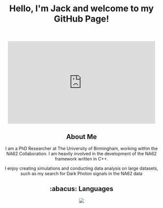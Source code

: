 <header align="center">
    <h1>Hello, I'm Jack and welcome to my GitHub Page!</h1>
</header>

<div align="center">
    <div style="width:480px"><iframe allow="fullscreen" frameBorder="0" height="270" src="https://giphy.com/embed/Nf6wctBeCKF63EZkgN/video" width="480"></iframe></div>

<div align="center">
    <h2>About Me</h2>
    <p>I am a PhD Researcher at The University of Birmingham, working within the NA62 Collaboration. I am heavily involved in the development of the NA62 framework written in C++.</p>
    <p>I enjoy creating simulations and conducting data analysis on large datasets, such as my search for Dark Photon signals in the NA62 data</p>
</div>

<div align="center">
    <h2>:abacus: Languages </h2>
    <p align="center">
        <img src="https://skillicons.dev/icons?i=linux,git,py,docker,c,cpp,sqlite,html,css" />
    </p>
</div>

</div>



